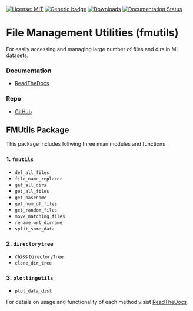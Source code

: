 
[![License: MIT](https://img.shields.io/badge/License-MIT-green.svg)](https://opensource.org/licenses/MIT)
 [![Generic badge](https://img.shields.io/badge/Version-0.2.0-red.svg)](https://shields.io/) [![Downloads](https://pepy.tech/badge/fmutils)](https://pepy.tech/project/fmutils) [![Documentation Status](https://readthedocs.org/projects/files-management-utilities/badge/?version=latest)](https://files-management-utilities.readthedocs.io/en/latest/?badge=latest)

# File Management Utilities (fmutils)

For easily accessing and managing large number of files and dirs in ML datasets.

### Documentation
* [ReadTheDocs](https://files-management-utilities.readthedocs.io/en/latest/)

### Repo
* [GitHub](https://github.com/Mr-TalhaIlyas/FMUtils)


## FMUtils Package
This package includes follwing three mian modules and functions
### 1. **`fmutils`**
* `del_all_files`
* `file_name_replacer`
* `get_all_dirs`
* `get_all_files`
* `get_basename`
* `get_num_of_files`
* `get_random_files`
* `move_matching_files`
* `rename_wrt_dirname`
* `split_some_data`

### 2. **`directorytree`**
* *class* `DirectoryTree`
* `clone_dir_tree`

### 3. **`plottingutils`**
* `plot_data_dist`

For details on usage and functionality of each method visist [ReadTheDocs](https://files-management-utilities.readthedocs.io/en/latest/)